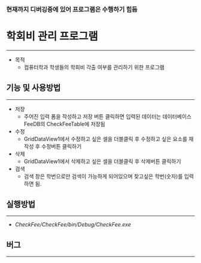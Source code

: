 ### **현재까지 디버깅중에 있어 프로그램은 수행하기 힘듬**

# 학회비 관리 프로그램
--------------------
* 목적
  * 컴퓨터학과 학생들의 학회비 각출 여부를 관리하기 위한 프로그램



## 기능 및 사용방법
--------------------
* 저장
  * 주어진 입력 폼을 작성하고 저장 버튼 클릭하면 입력된 데이터는 데이터베이스 FeeDB의 CheckFeeTable에 저장됨 
* 수정
  * GridDataView1에서 수정하고 싶은 셀을 더블클릭 후 수정하고 싶은 요소를 재작성 후 수정버튼 클릭하기
* 삭제
  * GridDataView1에서 삭제하고 싶은 셀을 더블클릭 후 삭제버튼 클릭하기
* 검색
  * 검색 창은 학번으로만 검색이 가능하게 되어있으며 찾고싶은 학번(숫자)를 입력하면 됨.
  
## 실행방법
--------------------
* _CheckFee/CheckFee/bin/Debug/CheckFee.exe_

## 버그
--------------------




  

  


